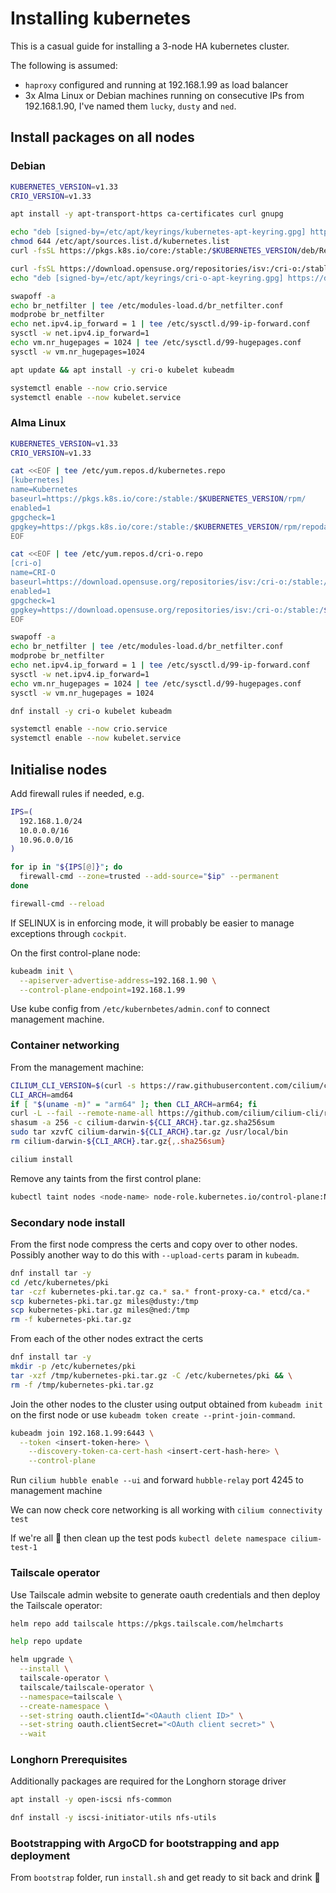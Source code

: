 # Installing kubernetes

This is a casual guide for installing a 3-node HA kubernetes cluster.

The following is assumed:

- `haproxy` configured and running at 192.168.1.99 as load balancer
- 3x Alma Linux or Debian machines running on consecutive IPs from 192.168.1.90, I've named them `lucky`, `dusty` and `ned`.

## Install packages on all nodes

### Debian

```sh
KUBERNETES_VERSION=v1.33
CRIO_VERSION=v1.33

apt install -y apt-transport-https ca-certificates curl gnupg

echo "deb [signed-by=/etc/apt/keyrings/kubernetes-apt-keyring.gpg] https://pkgs.k8s.io/core:/stable:/$KUBERNETES_VERSION/deb/ /" | tee /etc/apt/sources.list.d/kubernetes.list
chmod 644 /etc/apt/sources.list.d/kubernetes.list
curl -fsSL https://pkgs.k8s.io/core:/stable:/$KUBERNETES_VERSION/deb/Release.key | gpg --dearmor -o /etc/apt/keyrings/kubernetes-apt-keyring.gpg

curl -fsSL https://download.opensuse.org/repositories/isv:/cri-o:/stable:/$CRIO_VERSION/deb/Release.key | gpg --dearmor -o /etc/apt/keyrings/cri-o-apt-keyring.gpg
echo "deb [signed-by=/etc/apt/keyrings/cri-o-apt-keyring.gpg] https://download.opensuse.org/repositories/isv:/cri-o:/stable:/$CRIO_VERSION/deb/ /" | tee /etc/apt/sources.list.d/cri-o.list

swapoff -a
echo br_netfilter | tee /etc/modules-load.d/br_netfilter.conf
modprobe br_netfilter
echo net.ipv4.ip_forward = 1 | tee /etc/sysctl.d/99-ip-forward.conf
sysctl -w net.ipv4.ip_forward=1
echo vm.nr_hugepages = 1024 | tee /etc/sysctl.d/99-hugepages.conf
sysctl -w vm.nr_hugepages=1024

apt update && apt install -y cri-o kubelet kubeadm

systemctl enable --now crio.service
systemctl enable --now kubelet.service
```

### Alma Linux
```sh
KUBERNETES_VERSION=v1.33
CRIO_VERSION=v1.33

cat <<EOF | tee /etc/yum.repos.d/kubernetes.repo
[kubernetes]
name=Kubernetes
baseurl=https://pkgs.k8s.io/core:/stable:/$KUBERNETES_VERSION/rpm/
enabled=1
gpgcheck=1
gpgkey=https://pkgs.k8s.io/core:/stable:/$KUBERNETES_VERSION/rpm/repodata/repomd.xml.key
EOF

cat <<EOF | tee /etc/yum.repos.d/cri-o.repo
[cri-o]
name=CRI-O
baseurl=https://download.opensuse.org/repositories/isv:/cri-o:/stable:/$CRIO_VERSION/rpm/
enabled=1
gpgcheck=1
gpgkey=https://download.opensuse.org/repositories/isv:/cri-o:/stable:/$CRIO_VERSION/rpm/repodata/repomd.xml.key
EOF

swapoff -a
echo br_netfilter | tee /etc/modules-load.d/br_netfilter.conf
modprobe br_netfilter
echo net.ipv4.ip_forward = 1 | tee /etc/sysctl.d/99-ip-forward.conf
sysctl -w net.ipv4.ip_forward=1
echo vm.nr_hugepages = 1024 | tee /etc/sysctl.d/99-hugepages.conf
sysctl -w vm.nr_hugepages = 1024

dnf install -y cri-o kubelet kubeadm

systemctl enable --now crio.service
systemctl enable --now kubelet.service
```

## Initialise nodes

Add firewall rules if needed, e.g.

```sh
IPS=(
  192.168.1.0/24
  10.0.0.0/16
  10.96.0.0/16
)

for ip in "${IPS[@]}"; do
  firewall-cmd --zone=trusted --add-source="$ip" --permanent
done

firewall-cmd --reload
```

If SELINUX is in enforcing mode, it will probably be easier to manage exceptions through `cockpit`.

On the first control-plane node:

```sh
kubeadm init \
  --apiserver-advertise-address=192.168.1.90 \
  --control-plane-endpoint=192.168.1.99
```

Use kube config from `/etc/kubernbetes/admin.conf` to connect management machine.

### Container networking

From the management machine:

```sh
CILIUM_CLI_VERSION=$(curl -s https://raw.githubusercontent.com/cilium/cilium-cli/main/stable.txt)
CLI_ARCH=amd64
if [ "$(uname -m)" = "arm64" ]; then CLI_ARCH=arm64; fi
curl -L --fail --remote-name-all https://github.com/cilium/cilium-cli/releases/download/${CILIUM_CLI_VERSION}/cilium-darwin-${CLI_ARCH}.tar.gz{,.sha256sum}
shasum -a 256 -c cilium-darwin-${CLI_ARCH}.tar.gz.sha256sum
sudo tar xzvfC cilium-darwin-${CLI_ARCH}.tar.gz /usr/local/bin
rm cilium-darwin-${CLI_ARCH}.tar.gz{,.sha256sum}

cilium install
```

Remove any taints from the first control plane:

```sh
kubectl taint nodes <node-name> node-role.kubernetes.io/control-plane:NoSchedule-
```

### Secondary node install

From the first node compress the certs and copy over to other nodes.
Possibly another way to do this with `--upload-certs` param in `kubeadm`.

```sh
dnf install tar -y
cd /etc/kubernetes/pki
tar -czf kubernetes-pki.tar.gz ca.* sa.* front-proxy-ca.* etcd/ca.*
scp kubernetes-pki.tar.gz miles@dusty:/tmp
scp kubernetes-pki.tar.gz miles@ned:/tmp
rm -f kubernetes-pki.tar.gz
```

From each of the other nodes extract the certs

```sh
dnf install tar -y
mkdir -p /etc/kubernetes/pki
tar -xzf /tmp/kubernetes-pki.tar.gz -C /etc/kubernetes/pki && \
rm -f /tmp/kubernetes-pki.tar.gz
```

Join the other nodes to the cluster using output obtained from `kubeadm init`
on the first node or use `kubeadm token create --print-join-command`.

```sh
kubeadm join 192.168.1.99:6443 \
  --token <insert-token-here> \
	--discovery-token-ca-cert-hash <insert-cert-hash-here> \
	--control-plane
```

Run `cilium hubble enable --ui` and forward `hubble-relay` port 4245 to management machine

We can now check core networking is all working with `cilium connectivity test`

If we're all 🙂 then clean up the test pods `kubectl delete namespace cilium-test-1`

### Tailscale operator

Use Tailscale admin website to generate oauth credentials and then deploy the
Tailscale operator:

```sh
helm repo add tailscale https://pkgs.tailscale.com/helmcharts

help repo update

helm upgrade \
  --install \
  tailscale-operator \
  tailscale/tailscale-operator \
  --namespace=tailscale \
  --create-namespace \
  --set-string oauth.clientId="<OAauth client ID>" \
  --set-string oauth.clientSecret="<OAuth client secret>" \
  --wait
```

### Longhorn Prerequisites

Additionally packages are required for the Longhorn storage driver

```sh
apt install -y open-iscsi nfs-common

dnf install -y iscsi-initiator-utils nfs-utils
```

### Bootstrapping with ArgoCD for bootstrapping and app deployment

From `bootstrap` folder, run `install.sh` and get ready to sit back and drink 🍻
